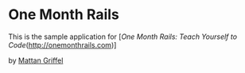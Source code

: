# One Month Rails

This is the sample application for 
[*One Month Rails: Teach Yourself to Code*(http://onemonthrails.com)]

by [Mattan Griffel](http://mattangriffel.com)